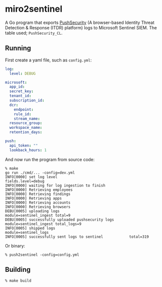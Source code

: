 # miro2sentinel

A Go program that exports [PushSecurity](https://pushsecurity.com/) (A browser-based Identity Threat Detection & Response (ITDR) platform) logs to Microsoft Sentinel SIEM. 
The table used; `PushSecurity_CL`.

## Running

First create a yaml file, such as `config.yml`:
```yaml
log:
  level: DEBUG

microsoft:
  app_id: 
  secret_key: 
  tenant_id: 
  subscription_id: 
  dcr:
    endpoint: 
    rule_id: 
    stream_name: 
  resource_group: 
  workspace_name: 
  retention_days: 

push:
  api_token: ""
  lookback_hours: 1
```

And now run the program from source code:
```shell
% make
go run ./cmd/... -config=dev.yml
INFO[0000] set log level                                 fields.level=debug
INFO[0000] waiting for log ingestion to finish          
INFO[0000] Retrieving employees                         
INFO[0000] Retrieving findings                          
INFO[0000] Retrieving apps                              
INFO[0000] Retrieving accounts                          
INFO[0000] Retrieving browsers            
DEBU[0005] uploading logs                                module=sentinel_ingest total=9
DEBU[0005] successfully uploaded pushsecurity logs       module=sentinel_ingest total_logs=9
INFO[0005] shipped logs                                  module=sentinel_logs
INFO[0005] successfully sent logs to sentinel            total=319
```

Or binary:
```shell
% push2sentinel -config=config.yml
```

## Building

```shell
% make build
```
